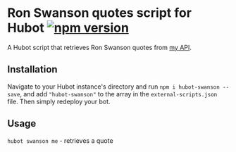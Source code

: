 # Ron Swanson quotes script for Hubot [![npm version](https://badge.fury.io/js/hubot-swanson.svg)](https://www.npmjs.com/package/hubot-swanson)

A Hubot script that retrieves Ron Swanson quotes from [my API](https://github.com/jamesseanwright/ron-swanson-quotes).

## Installation

Navigate to your Hubot instance's directory and run `npm i hubot-swanson --save`, and add `"hubot-swanson"` to the array in the `external-scripts.json` file. Then simply redeploy your bot.

## Usage

`hubot swanson me` - retrieves a quote
